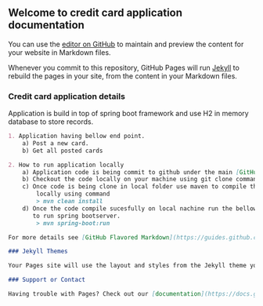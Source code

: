 ## Welcome to credit card application documentation

You can use the [editor on GitHub](https://github.com/priyanka-sharma15/credit-card-application/edit/gh-pages/index.md) to maintain and preview the content for your website in Markdown files.

Whenever you commit to this repository, GitHub Pages will run [Jekyll](https://jekyllrb.com/) to rebuild the pages in your site, from the content in your Markdown files.

### Credit card application details

Application is build in top of spring boot framework and use H2 in memory database to store records.

```markdown
1. Application having bellow end point. 
    a) Post a new card.
    b) Get all posted cards

2. How to run application locally
    a) Application code is being commit to github under the main [GitHub Flavored Markdown](https://guides.github.com/features/mastering-markdown/).
    b) Checkout the code locally on your machine using git clone command.
    c) Once code is being clone in local folder use maven to compile the code
        locally using command
        > mvn clean install
    d) Once the code compile sucesfully on local nachine run the bellow command
       to run spring bootserver.
        > mvn spring-boot:run

For more details see [GitHub Flavored Markdown](https://guides.github.com/features/mastering-markdown/).

### Jekyll Themes

Your Pages site will use the layout and styles from the Jekyll theme you have selected in your [repository settings](https://github.com/priyanka-sharma15/credit-card-application/settings/pages). The name of this theme is saved in the Jekyll `_config.yml` configuration file.

### Support or Contact

Having trouble with Pages? Check out our [documentation](https://docs.github.com/categories/github-pages-basics/) or [contact support](https://support.github.com/contact) and we’ll help you sort it out.
